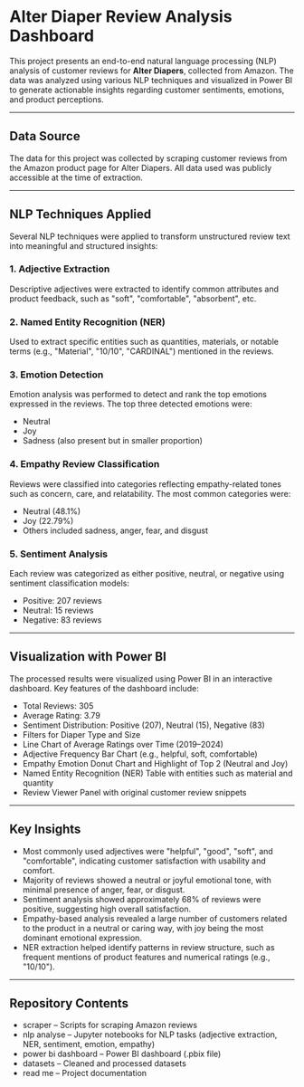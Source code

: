 # Alter Diaper Review Analysis Dashboard

This project presents an end-to-end natural language processing (NLP) analysis of customer reviews for **Alter Diapers**, collected from Amazon. The data was analyzed using various NLP techniques and visualized in Power BI to generate actionable insights regarding customer sentiments, emotions, and product perceptions.

---

## Data Source

The data for this project was collected by scraping customer reviews from the Amazon product page for Alter Diapers. All data used was publicly accessible at the time of extraction.

---

## NLP Techniques Applied

Several NLP techniques were applied to transform unstructured review text into meaningful and structured insights:

### 1. Adjective Extraction
Descriptive adjectives were extracted to identify common attributes and product feedback, such as "soft", "comfortable", "absorbent", etc.

### 2. Named Entity Recognition (NER)
Used to extract specific entities such as quantities, materials, or notable terms (e.g., "Material", "10/10", "CARDINAL") mentioned in the reviews.

### 3. Emotion Detection
Emotion analysis was performed to detect and rank the top emotions expressed in the reviews. The top three detected emotions were:
- Neutral
- Joy
- Sadness (also present but in smaller proportion)

### 4. Empathy Review Classification
Reviews were classified into categories reflecting empathy-related tones such as concern, care, and relatability. The most common categories were:
- Neutral (48.1%)
- Joy (22.79%)
- Others included sadness, anger, fear, and disgust

### 5. Sentiment Analysis
Each review was categorized as either positive, neutral, or negative using sentiment classification models:
- Positive: 207 reviews
- Neutral: 15 reviews
- Negative: 83 reviews

---

## Visualization with Power BI

The processed results were visualized using Power BI in an interactive dashboard. Key features of the dashboard include:

- Total Reviews: 305
- Average Rating: 3.79
- Sentiment Distribution: Positive (207), Neutral (15), Negative (83)
- Filters for Diaper Type and Size
- Line Chart of Average Ratings over Time (2019–2024)
- Adjective Frequency Bar Chart (e.g., helpful, soft, comfortable)
- Empathy Emotion Donut Chart and Highlight of Top 2 (Neutral and Joy)
- Named Entity Recognition (NER) Table with entities such as material and quantity
- Review Viewer Panel with original customer review snippets

---

## Key Insights

- Most commonly used adjectives were "helpful", "good", "soft", and "comfortable", indicating customer satisfaction with usability and comfort.
- Majority of reviews showed a neutral or joyful emotional tone, with minimal presence of anger, fear, or disgust.
- Sentiment analysis showed approximately 68% of reviews were positive, suggesting high overall satisfaction.
- Empathy-based analysis revealed a large number of customers related to the product in a neutral or caring way, with joy being the most dominant emotional expression.
- NER extraction helped identify patterns in review structure, such as frequent mentions of product features and numerical ratings (e.g., "10/10").

---

## Repository Contents

- scraper – Scripts for scraping Amazon reviews
- nlp analyse – Jupyter notebooks for NLP tasks (adjective extraction, NER, sentiment, emotion, empathy)
- power bi dashboard – Power BI dashboard (.pbix file)
- datasets – Cleaned and processed datasets
- read me – Project documentation
